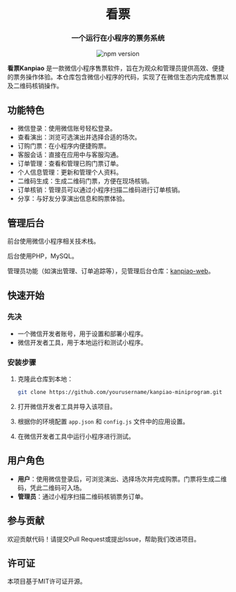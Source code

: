 <h1 align="center">
看票
</h1>
<h3 align="center">一个运行在小程序的票务系统</h3>
<p align="center">
<img src="https://img.shields.io/npm/v/@vant/weapp.svg?style=for-the-badge" alt="npm version" />
</p>


**看票Kanpiao** 是一款微信小程序售票软件，旨在为观众和管理员提供高效、便捷的票务操作体验。本仓库包含微信小程序的代码，实现了在微信生态内完成售票以及二维码核销操作。

## 功能特色

- 微信登录：使用微信账号轻松登录。
- 查看演出：浏览可选演出并选择合适的场次。
- 订购门票：在小程序内便捷购票。
- 客服会话：直接在应用中与客服沟通。
- 订单管理：查看和管理已购门票订单。
- 个人信息管理：更新和管理个人资料。
- 二维码生成：生成二维码门票，方便在现场核销。
- 订单核销：管理员可以通过小程序扫描二维码进行订单核销。
- 分享：与好友分享演出信息和购票体验。

## 管理后台
前台使用微信小程序相关技术栈。

后台使用PHP，MySQL。

管理员功能（如演出管理、订单追踪等），见管理后台仓库：[kanpiao-web](https://github.com/hankzhangcn/kanpiao-web)。

## 快速开始

### 先决

- 一个微信开发者账号，用于设置和部署小程序。
- 微信开发者工具，用于本地运行和测试小程序。

### 安装步骤

1. 克隆此仓库到本地：

   ```bash
   git clone https://github.com/yourusername/kanpiao-miniprogram.git
   ```

1. 打开微信开发者工具并导入该项目。

1. 根据你的环境配置 `app.json` 和 `config.js` 文件中的应用设置。

1. 在微信开发者工具中运行小程序进行测试。

## 用户角色

- **用户**：使用微信登录后，可浏览演出、选择场次并完成购票。门票将生成二维码，凭此二维码可入场。
- **管理员**：通过小程序扫描二维码核销票务订单。

## 参与贡献

欢迎贡献代码！请提交Pull Request或提出Issue，帮助我们改进项目。

## 许可证

本项目基于MIT许可证开源。